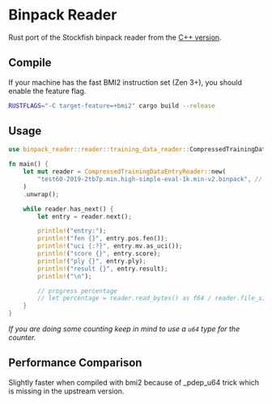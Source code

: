 # Binpack Reader

Rust port of the Stockfish binpack reader from the [C++ version](https://github.com/official-stockfish/Stockfish/blob/tools/src/extra/nnue_data_binpack_format.h).

## Compile

If your machine has the fast BMI2 instruction set (Zen 3+), you should enable the feature flag.

```bash
RUSTFLAGS="-C target-feature=+bmi2" cargo build --release
```

## Usage

```rust
use binpack_reader::reader::training_data_reader::CompressedTrainingDataEntryReader;

fn main() {
    let mut reader = CompressedTrainingDataEntryReader::new(
        "test60-2019-2tb7p.min.high-simple-eval-1k.min-v2.binpack", // path to file
    )
    .unwrap();

    while reader.has_next() {
        let entry = reader.next();

        println!("entry:");
        println!("fen {}", entry.pos.fen());
        println!("uci {:?}", entry.mv.as_uci());
        println!("score {}", entry.score);
        println!("ply {}", entry.ply);
        println!("result {}", entry.result);
        println!("\n");

        // progress percentage
        // let percentage = reader.read_bytes() as f64 / reader.file_size() as f64 * 100.0;
    }
}
```

*If you are doing some counting keep in mind to use a `u64` type for the counter.*

## Performance Comparison

Slightly faster when compiled with bmi2 because of _pdep_u64 trick which is missing in the upstream version.
